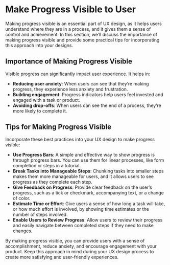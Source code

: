 # Make Progress Visible to User

Making progress visible is an essential part of UX design, as it helps users understand where they are in a process, and it gives them a sense of control and achievement. In this section, we’ll discuss the importance of making progress visible and provide some practical tips for incorporating this approach into your designs.

## Importance of Making Progress Visible

Visible progress can significantly impact user experience. It helps in:

- **Reducing user anxiety**: When users can see that they’re making progress, they experience less anxiety and frustration.
- **Building engagement**: Progress indicators help users feel invested and engaged with a task or product.
- **Avoiding drop-offs**: When users can see the end of a process, they’re more likely to complete it.

## Tips for Making Progress Visible

Incorporate these best practices into your UX design to make progress visible:

- **Use Progress Bars**: A simple and effective way to show progress is through progress bars. You can use them for linear processes, like form completion or steps in a tutorial.
- **Break Tasks into Manageable Steps**: Chunking tasks into smaller steps makes them more manageable for users, and it allows users to see progress as they complete each step.
- **Give Feedback on Progress**: Provide clear feedback on the user’s progress, such as a tick or checkmark, accompanying text, or a change of color.
- **Estimate Time or Effort**: Give users a sense of how long a task will take, or how much effort is involved, by showing time estimates or the number of steps involved.
- **Enable Users to Review Progress**: Allow users to review their progress and easily navigate between completed steps if they need to make changes.

By making progress visible, you can provide users with a sense of accomplishment, reduce anxiety, and encourage engagement with your product. Keep this approach in mind during your UX design process to create more satisfying and user-friendly experiences.
